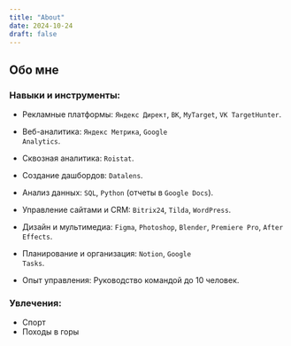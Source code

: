 ```yaml
---
title: "About"
date: 2024-10-24
draft: false
---
```


## Обо мне

### Навыки и инструменты:

- Рекламные платформы: <code>Яндекс Директ</code>, <code>ВК</code>, <code>MyTarget</code>, <code>VK TargetHunter</code>.
  
- Веб-аналитика: <code>Яндекс Метрика</code>, <code>Google Analytics</code>.

- Сквозная аналитика: <code>Roistat</code>.

- Создание дашбордов: <code>Datalens</code>.

- Анализ данных: <code>SQL</code>, <code>Python</code> (отчеты в <code>Google Docs</code>).

- Управление сайтами и CRM:
  <code>Bitrix24</code>,
  <code>Tilda</code>,
  <code>WordPress</code>.

- Дизайн и мультимедиа:
  <code>Figma</code>,
  <code>Photoshop</code>,
  <code>Blender</code>,
  <code>Premiere Pro</code>,
  <code>After Effects</code>.

- Планирование и организация: 
  <code>Notion</code>, 
  <code>Google Tasks</code>.

- Опыт управления: Руководство командой до 10 человек.

### Увлечения:

- Спорт
- Походы в горы